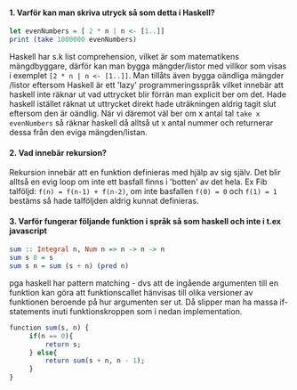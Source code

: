 
#### 1. Varför kan man skriva utryck så som detta i Haskell?
```haskell
let evenNumbers = [ 2 * n | n <- [1..]]
print (take 1000000 evenNumbers)
```
Haskell har s.k list comprehension, vilket är som matematikens mängdbyggare, därför kan man bygga 
mängder/listor med villkor som visas i exemplet `[2 * n | n <- [1..]]`. Man tillåts även bygga oändliga mängder
/listor eftersom Haskell är ett 'lazy' programmeringsspråk vilket innebär att haskell inte räknar ut vad 
uttrycket blir förrän man explicit ber om det. Hade haskell istället räknat ut uttrycket direkt hade uträkningen aldrig
tagit slut eftersom den är oändlig. 
När vi däremot väl ber om x antal tal `take x evenNumbers` så räknar haskell då alltså ut x  antal nummer och
returnerar dessa från den eviga mängden/listan.

#### 2. Vad innebär rekursion?
Rekursion innebär att en funktion definieras med hjälp av sig själv. Det blir alltså en evig
loop om inte ett basfall finns i 'botten' av det hela. Ex Fib talföljd: `f(n) = f(n-1) + f(n-2)`, om inte basfallen
`f(0) = 0` och `f(1) = 1` bestäms så hade talföljden aldrig kunnat definieras.

#### 3. Varför fungerar följande funktion i språk så som haskell och inte i t.ex javascript
```haskell
sum :: Integral n, Num n => n -> n -> n
sum s 0 = s
sum s n = sum (s + n) (pred n)
```
pga haskell har pattern matching - dvs att de ingående argumenten till en funktion kan göra att funktionscallet
hänvisas till olika versioner av funktionen beroende på hur argumenten ser ut. Då slipper man ha massa
if-statements inuti funktionskroppen som i nedan implementation.                                                                                                    
```haskell
function sum(s, n) {
     if(n == 0){
         return s;
     } else{
         return sum(s + n, n - 1);
     }
}
```

